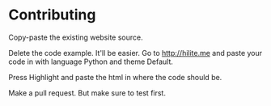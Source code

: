 # Contributing

Copy-paste the existing website source. 

Delete the code example. It'll be easier. Go to http://hilite.me and paste your code in with language Python and theme Default.

Press Highlight and paste the html in where the code should be.

Make a pull request. But make sure to test first.
